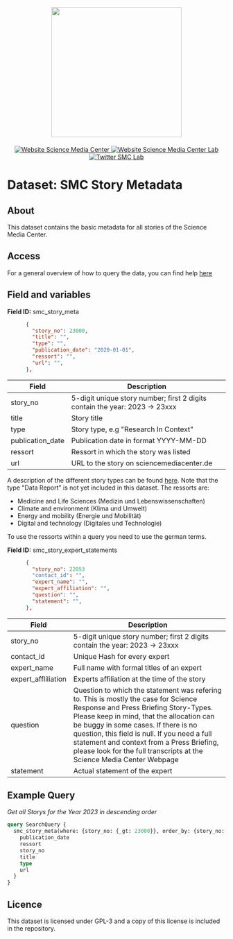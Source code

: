 <div id="header" align="center">
  <img src="https://media.sciencemediacenter.de/static/img/logos/smc/smc-logo-typo-bw-big.png" width="300"/>

  <div id="badges" style="padding-top: 20px">
    <a href="https://www.sciencemediacenter.de">
      <img src="https://img.shields.io/badge/Website-orange?style=plastic" alt="Website Science Media Center"/>
    </a>
    <a href="https://lab.sciencemediacenter.de">
      <img src="https://img.shields.io/badge/Website (SMC Lab)-grey?style=plastic" alt="Website Science Media Center Lab"/>
    </a>
    <a href="https://twitter.com/smc_germany_lab">
      <img src="https://img.shields.io/badge/Twitter-blue?style=plastic&logo=twitter&logoColor=white" alt="Twitter SMC Lab"/>
    </a>
  </div>
</div>



<h1>
  Dataset: SMC Story Metadata
</h1>

## About <a name = "about"></a>

This dataset contains the basic metadata for all stories of the Science Media Center.
## Access <a name = "access"></a>

For a general overview of how to query the data, you can find help [here](../README.md)

## Field and variables

**Field ID:** smc_story_meta

```JSON
      {
        "story_no": 23000,
        "title": "",
        "type": "",
        "publication_date": "2020-01-01", 
        "ressort": "",
        "url": "",
      },
```

| Field | Description |
| --- | --- |
| story_no | 5-digit unique story number; first 2 digits contain the year: 2023 -> 23xxx |
| title | Story title |
| type | Story type, e.g "Research In Context" |
| publication_date | Publication date in format YYYY-MM-DD |
| ressort | Ressort in which the story was listed |
| url | URL to the story on sciencemediacenter.de |

A description of the different story types can be found [here](https://www.sciencemediacenter.de/en/our-offers/types-of-product/). Note that the type "Data Report" is not yet included in this dataset. 
The ressorts are: 

- Medicine and Life Sciences (Medizin und Lebenswissenschaften)
- Climate and environment (Klima und Umwelt)
- Energy and mobility (Energie und Mobilität)
- Digital and technology (Digitales und Technologie)

To use the ressorts within a query you need to use the german terms. 


**Field ID:** smc_story_expert_statements

```JSON
      {
        "story_no": 22053
        "contact_id": "",
        "expert_name": "",
        "expert_affiliation": "",
        "question": "",
        "statement": "",
      },
```

| Field | Description |
| --- | --- |
| story_no | 5-digit unique story number; first 2 digits contain the year: 2023 -> 23xxx |
| contact_id | Unique Hash for every expert |
| expert_name | Full name with formal titles of an expert |
| expert_affliliation | Experts affiliation at the time of the story |
| question | Question to which the statement was refering to. This is mostly the case for Science Response and Press Briefing Story-Types. Please keep in mind, that the allocation can be buggy in some cases. If there is no question, this field is null. If you need a full statement and context from a Press Briefing, please look for the full transcripts at the Science Media Center Webpage |
| statement | Actual statement of the expert  |

## Example Query

*Get all Storys for the Year 2023 in descending order*

```GraphQL
query SearchQuery {
  smc_story_meta(where: {story_no: {_gt: 23000}}, order_by: {story_no: desc}) {
    publication_date
    ressort
    story_no
    title
    type
    url
  }
}
```

## Licence

This dataset is licensed under GPL-3 and a copy of this license is included in the repository. 
